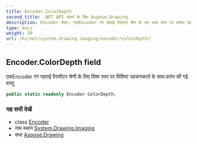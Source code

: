 ```yaml
---
title: Encoder.ColorDepth
second_title: .NET API संदर्भ के लिए Aspose.Drawing
description: Encoder मैदन. एकEncoder रंग गहरई पैरमटर श्रेण के लए वश्व स्तर पर वशष्ट पहचनकर्त के सथ प्ररंभ क गई वस्तु
type: docs
weight: 30
url: /hi/net/system.drawing.imaging/encoder/colordepth/
---
```

## Encoder.ColorDepth field

एकEncoder रंग गहराई पैरामीटर श्रेणी के लिए विश्व स्तर पर विशिष्ट पहचानकर्ता के साथ प्रारंभ की गई वस्तु

```csharp
public static readonly Encoder ColorDepth;
```

### यह सभी देखें

* class [Encoder](../)
* नाम स्थान [System.Drawing.Imaging](../../encoder/)
* सभा [Aspose.Drawing](../../../)


